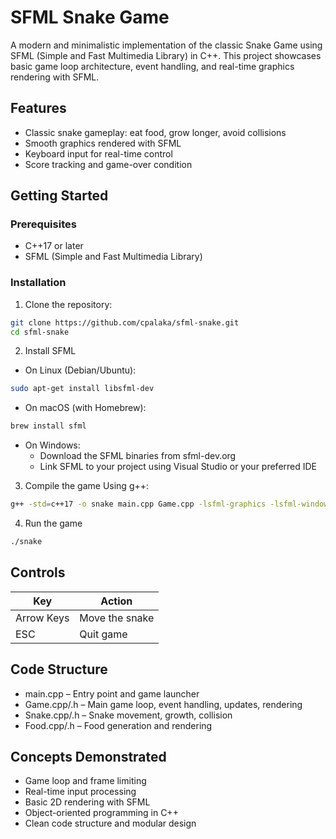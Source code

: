 # SFML Snake Game
A modern and minimalistic implementation of the classic Snake Game using SFML (Simple and Fast Multimedia Library) in C++. This project showcases basic game loop architecture, event handling, and real-time graphics rendering with SFML.

## Features
- Classic snake gameplay: eat food, grow longer, avoid collisions
- Smooth graphics rendered with SFML
- Keyboard input for real-time control
- Score tracking and game-over condition

## Getting Started
### Prerequisites
- C++17 or later
- SFML (Simple and Fast Multimedia Library)

### Installation
1. Clone the repository:
```bash
git clone https://github.com/cpalaka/sfml-snake.git
cd sfml-snake
```
2. Install SFML
- On Linux (Debian/Ubuntu):
```bash
sudo apt-get install libsfml-dev
```
- On macOS (with Homebrew):
```bash
brew install sfml
```
- On Windows:
  - Download the SFML binaries from sfml-dev.org
  - Link SFML to your project using Visual Studio or your preferred IDE

3. Compile the game
Using g++:
```bash
g++ -std=c++17 -o snake main.cpp Game.cpp -lsfml-graphics -lsfml-window -lsfml-system
```
4. Run the game
```bash
./snake
```
## Controls
| Key	| Action|
|---|---|
| Arrow Keys	| Move the snake |
| ESC	| Quit game |

## Code Structure
- main.cpp – Entry point and game launcher
- Game.cpp/.h – Main game loop, event handling, updates, rendering
- Snake.cpp/.h – Snake movement, growth, collision
- Food.cpp/.h – Food generation and rendering

## Concepts Demonstrated
- Game loop and frame limiting
- Real-time input processing
- Basic 2D rendering with SFML
- Object-oriented programming in C++
- Clean code structure and modular design
